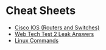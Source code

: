 # Cheat Sheets

* [Cisco IOS (Routers and Switches)](https://github.com/recoskyler/Cheat-Sheets/blob/master/Cisco_IOS_(Routers_and_Switches)_Cheat_Sheet.md)
* [Web Tech Test 2 Leak Answers](https://github.com/recoskyler/Cheat-Sheets/blob/master/Web_Tech_Test_2_Leak_Answers.md)
* [Linux Commands](https://github.com/recoskyler/Cheat-Sheets/blob/master/Linux_Commands_Cheat_Sheet.md)
